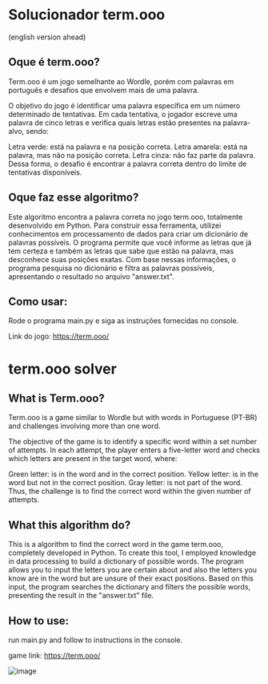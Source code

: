 # Solucionador term.ooo
(english version ahead)

## Oque é term.ooo?
Term.ooo é um jogo semelhante ao Wordle, porém com palavras em português e desafios que envolvem mais de uma palavra.

O objetivo do jogo é identificar uma palavra específica em um número determinado de tentativas. Em cada tentativa, o jogador escreve uma palavra de cinco letras e verifica quais letras estão presentes na palavra-alvo, sendo:

Letra verde: está na palavra e na posição correta.
Letra amarela: está na palavra, mas não na posição correta.
Letra cinza: não faz parte da palavra.
Dessa forma, o desafio é encontrar a palavra correta dentro do limite de tentativas disponíveis.

## Oque faz esse algoritmo?
Este algoritmo encontra a palavra correta no jogo term.ooo, totalmente desenvolvido em Python.
Para construir essa ferramenta, utilizei conhecimentos em processamento de dados para criar um dicionário de palavras possíveis. O programa permite que você informe as letras que já tem certeza e também as letras que sabe que estão na palavra, mas desconhece suas posições exatas. Com base nessas informações, o programa pesquisa no dicionário e filtra as palavras possíveis, apresentando o resultado no arquivo "answer.txt".

## Como usar:
Rode o programa main.py e siga as instruções fornecidas no console.

Link do jogo: https://term.ooo/

# term.ooo solver

## What is Term.ooo?
Term.ooo is a game similar to Wordle but with words in Portuguese (PT-BR) and challenges involving more than one word.

The objective of the game is to identify a specific word within a set number of attempts. In each attempt, the player enters a five-letter word and checks which letters are present in the target word, where:

Green letter: is in the word and in the correct position.
Yellow letter: is in the word but not in the correct position.
Gray letter: is not part of the word.
Thus, the challenge is to find the correct word within the given number of attempts.

## What this algorithm do?
This is a algorithm to find the correct word in the game term.ooo, completely developed in Python.
To create this tool, I employed knowledge in data processing to build a dictionary of possible words. The program allows you to input the letters you are certain about and also the letters you know are in the word but are unsure of their exact positions. Based on this input, the program searches the dictionary and filters the possible words, presenting the result in the "answer.txt" file.

## How to use:
run main.py and follow to instructions in the console.

game link: https://term.ooo/

![image](https://github.com/GabrielMenoni/term.ooo-solver/assets/62768011/ae368958-bb53-4ff0-8832-65a8f6acf773)
